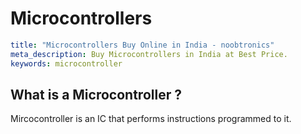 # Microcontrollers

``` yaml
title: "Microcontrollers Buy Online in India - noobtronics"
meta_description: Buy Microcontrollers in India at Best Price.
keywords: microcontroller
```


## What is a Microcontroller ?
Mircocontroller is an IC that performs instructions programmed to it.
